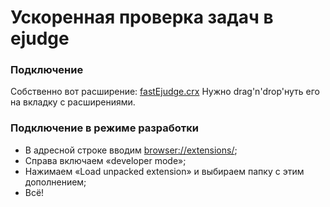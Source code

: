 # Ускоренная проверка задач в ejudge


### Подключение
Собственно вот расширение: [fastEjudge.crx](https://github.com/ShashkovS/fastEjudge/blob/main/fastEjudge.crx?raw=true)
Нужно drag'n'drop'нуть его на вкладку с расширениями.


### Подключение в режиме разработки
- В адресной строке вводим <a href="browser://extensions/">browser://extensions/</a>;
- Справа включаем «developer mode»;
- Нажимаем «Load unpacked extension» и выбираем папку с этим дополнением;
- Всё!
